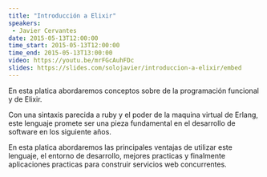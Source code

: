 ```yaml
---
title: "Introducción a Elixir"
speakers:
 - Javier Cervantes
date: 2015-05-13T12:00:00
time_start: 2015-05-13T12:00:00
time_end: 2015-05-13T13:00:00
video: https://youtu.be/mrFGcAuhFDc
slides: https://slides.com/solojavier/introduccion-a-elixir/embed
---
```


En esta platica abordaremos conceptos sobre de la programación funcional y de Elixir.

Con una sintaxis parecida a ruby y el poder de la maquina virtual de Erlang, este lenguaje promete ser una pieza fundamental en el desarrollo de software en los siguiente años.

En esta platica abordaremos las principales ventajas de utilizar este lenguaje, el entorno de desarrollo, mejores practicas y finalmente aplicaciones practicas para construir servicios web concurrentes.